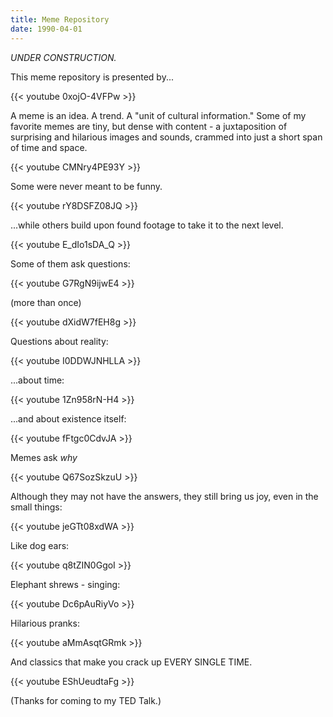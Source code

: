```yaml
---
title: Meme Repository
date: 1990-04-01
---
```


*UNDER CONSTRUCTION.*

This meme repository is presented by...

{{< youtube 0xojO-4VFPw >}}

A meme is an idea. A trend. A "unit of cultural information." Some of my favorite memes are tiny, but dense with content - a juxtaposition of surprising and hilarious images and sounds, crammed into just a short span of time and space.

{{< youtube CMNry4PE93Y >}}

Some were never meant to be funny.

{{< youtube rY8DSFZ08JQ >}}

...while others build upon found footage to take it to the next level.

{{< youtube E_dIo1sDA_Q >}}

Some of them ask questions:

{{< youtube G7RgN9ijwE4 >}}

(more than once)

{{< youtube dXidW7fEH8g >}}

Questions about reality:

{{< youtube I0DDWJNHLLA >}}

...about time:

{{< youtube 1Zn958rN-H4 >}}

...and about existence itself:

{{< youtube fFtgc0CdvJA >}}

Memes ask *why*

{{< youtube Q67SozSkzuU >}}

Although they may not have the answers, they still bring us joy, even in the small things:

{{< youtube jeGTt08xdWA >}}

Like dog ears:

{{< youtube q8tZIN0GgoI >}}

Elephant shrews - singing:

{{< youtube Dc6pAuRiyVo >}}

Hilarious pranks:

{{< youtube aMmAsqtGRmk >}}

And classics that make you crack up EVERY SINGLE TIME.

{{< youtube EShUeudtaFg >}}

(Thanks for coming to my TED Talk.)








